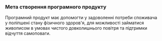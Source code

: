 ### Мета створення програмного продукту

Програмний продукт має допомогти у задоволенні потреби споживача у поліпшені стану фізичного здоров'я, для можливості займатися живописом в умовах чистого довколишнього повітря та підтримки відчуття самоповаги.
